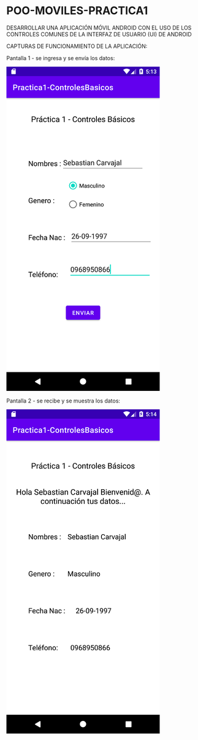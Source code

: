 # POO-MOVILES-PRACTICA1
DESARROLLAR UNA APLICACIÓN MÓVIL ANDROID CON EL USO DE LOS CONTROLES COMUNES DE LA INTERFAZ DE USUARIO (UI) DE ANDROID


CAPTURAS DE FUNCIONAMIENTO DE LA APLICACIÓN:

Pantalla 1 - se ingresa y se envía los datos:

![alt text](https://github.com/CarlosSebastianCarvajal/POO-MOVILES-PRACTICA1/blob/main/capturas/Screenshot_1638292434.png)



Pantalla 2 - se recibe y se muestra los datos:

![alt text](https://github.com/CarlosSebastianCarvajal/POO-MOVILES-PRACTICA1/blob/main/capturas/Screenshot_1638292445.png)
